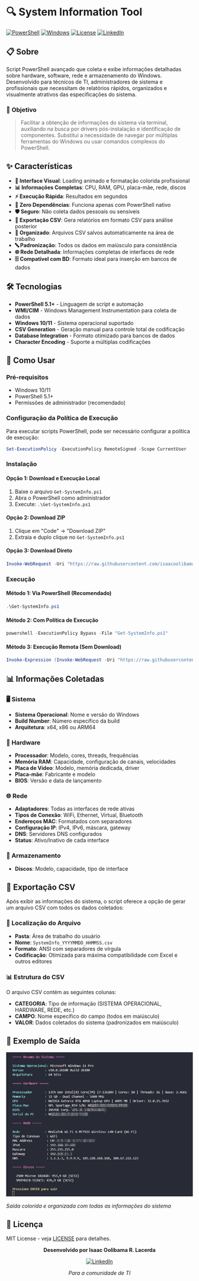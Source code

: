 # 🔍 System Information Tool

[![PowerShell](https://img.shields.io/badge/PowerShell-5.1+-blue.svg)](https://docs.microsoft.com/en-us/powershell/)
[![Windows](https://img.shields.io/badge/Windows-10%2F11-green.svg)](https://www.microsoft.com/windows)
[![License](https://img.shields.io/badge/License-MIT-yellow.svg)](LICENSE)
[![LinkedIn](https://img.shields.io/badge/LinkedIn-TRogato-blue.svg)](https://www.linkedin.com/in/tiago-rogato-da-silveira-095563b6/)

## 📋 Sobre

Script PowerShell avançado que coleta e exibe informações detalhadas sobre hardware, software, rede e armazenamento do Windows. Desenvolvido para técnicos de TI, administradores de sistema e profissionais que necessitam de relatórios rápidos, organizados e visualmente atrativos das especificações do sistema.

### 🎯 **Objetivo**

>Facilitar a obtenção de informações do sistema via terminal, auxiliando na busca por drivers pós-instalação e identificação de componentes. Substitui a necessidade de navegar por múltiplas ferramentas do Windows ou usar comandos complexos do PowerShell.

## ✨ Características

- **🎨 Interface Visual**: Loading animado e formatação colorida profissional
- **📊 Informações Completas**: CPU, RAM, GPU, placa-mãe, rede, discos
- **⚡ Execução Rápida**: Resultados em segundos
- **🔧 Zero Dependências**: Funciona apenas com PowerShell nativo
- **🛡️ Seguro**: Não coleta dados pessoais ou sensíveis
- **📄 Exportação CSV**: Gera relatórios em formato CSV para análise posterior
- **📁 Organizado**: Arquivos CSV salvos automaticamente na área de trabalho
- **🔤 Padronização**: Todos os dados em maiúsculo para consistência
- **🌐 Rede Detalhada**: Informações completas de interfaces de rede
- **🗄️ Compatível com BD**: Formato ideal para inserção em bancos de dados

## 🛠️ Tecnologias

- **PowerShell 5.1+** - Linguagem de script e automação
- **WMI/CIM** - Windows Management Instrumentation para coleta de dados
- **Windows 10/11** - Sistema operacional suportado
- **CSV Generation** - Geração manual para controle total de codificação
- **Database Integration** - Formato otimizado para bancos de dados
- **Character Encoding** - Suporte a múltiplas codificações

## 🚀 Como Usar

### Pré-requisitos
- Windows 10/11
- PowerShell 5.1+
- Permissões de administrador (recomendado)

### Configuração da Política de Execução
Para executar scripts PowerShell, pode ser necessário configurar a política de execução:
```powershell
Set-ExecutionPolicy -ExecutionPolicy RemoteSigned -Scope CurrentUser
```

### Instalação

#### Opção 1: Download e Execução Local
1. Baixe o arquivo `Get-SystemInfo.ps1`
2. Abra o PowerShell como administrador
3. Execute: `.\Get-SystemInfo.ps1`

#### Opção 2: Download ZIP
1. Clique em "Code" → "Download ZIP"
2. Extraia e duplo clique no `Get-SystemInfo.ps1`

#### Opção 3: Download Direto
```powershell
Invoke-WebRequest -Uri "https://raw.githubusercontent.com/isaacoolibama/system-info-tool/main/Get-SystemInfo.ps1" -OutFile "Get-SystemInfo.ps1"
```

### Execução

#### Método 1: Via PowerShell (Recomendado)
```powershell
.\Get-SystemInfo.ps1
```

#### Método 2: Com Política de Execução
```powershell
powershell -ExecutionPolicy Bypass -File "Get-SystemInfo.ps1"
```

#### Método 3: Execução Remota (Sem Download)
```powershell
Invoke-Expression (Invoke-WebRequest -Uri "https://raw.githubusercontent.com/isaacoolibama/system-info-tool/main/Get-SystemInfo.ps1" -UseBasicParsing).Content
```

## 📊 Informações Coletadas

### 🖥️ Sistema
- **Sistema Operacional**: Nome e versão do Windows
- **Build Number**: Número específico da build
- **Arquitetura**: x64, x86 ou ARM64

### 🔧 Hardware
- **Processador**: Modelo, cores, threads, frequências
- **Memória RAM**: Capacidade, configuração de canais, velocidades
- **Placa de Vídeo**: Modelo, memória dedicada, driver
- **Placa-mãe**: Fabricante e modelo
- **BIOS**: Versão e data de lançamento

### 🌐 Rede
- **Adaptadores**: Todas as interfaces de rede ativas
- **Tipos de Conexão**: WiFi, Ethernet, Virtual, Bluetooth
- **Endereços MAC**: Formatados com separadores
- **Configuração IP**: IPv4, IPv6, máscara, gateway
- **DNS**: Servidores DNS configurados
- **Status**: Ativo/Inativo de cada interface

### 💾 Armazenamento
- **Discos**: Modelo, capacidade, tipo de interface

## 📄 Exportação CSV

Após exibir as informações do sistema, o script oferece a opção de gerar um arquivo CSV com todos os dados coletados:

### 📁 Localização do Arquivo
- **Pasta**: Área de trabalho do usuário
- **Nome**: `SystemInfo_YYYYMMDD_HHMMSS.csv`
- **Formato**: ANSI com separadores de vírgula
- **Codificação**: Otimizada para máxima compatibilidade com Excel e outros editores

### 📊 Estrutura do CSV
O arquivo CSV contém as seguintes colunas:
- **CATEGORIA**: Tipo de informação (SISTEMA OPERACIONAL, HARDWARE, REDE, etc.)
- **CAMPO**: Nome específico do campo (todos em maiúsculo)
- **VALOR**: Dados coletados do sistema (padronizados em maiúsculo)


## 🎨 Exemplo de Saída

![Screenshot do Terminal](assets/informacoes.png)

*Saída colorida e organizada com todas as informações do sistema*

## 📝 Licença

MIT License - veja [LICENSE](LICENSE) para detalhes.



<div align="center">

**Desenvolvido por Isaac Oolibama R. Lacerda**

[![LinkedIn](https://img.shields.io/badge/LinkedIn-Isaac%20Lacerda-blue.svg)](https://www.linkedin.com/in/isaaclacerda/)

*Para a comunidade de TI*

</div> 
